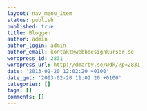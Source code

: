 ```yaml
---
layout: nav_menu_item
status: publish
published: true
title: Bloggen
author: admin
author_login: admin
author_email: kontakt@webbdesignkurser.se
wordpress_id: 2831
wordpress_url: http://dmarby.se/wdk/?p=2831
date: '2013-02-20 12:02:20 +0100'
date_gmt: '2013-02-20 11:02:20 +0100'
categories: []
tags: []
comments: []
---
```


